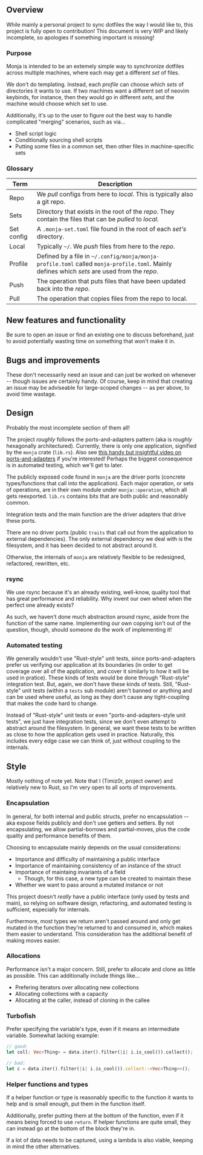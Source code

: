 ## Overview
While mainly a personal project to sync dotfiles the way I would like to, this project is fully open to contribution!
This document is very WIP and likely incomplete, so apologies if something important is missing!

### Purpose
Monja is intended to be an extemely simple way to synchronize dotfiles across multiple machines,
where each may get a different *set* of files.

We don't do templating.
Instead, each *profile* can choose which *sets* of directories it wants to use.
If two machines want a different set of neovim keybinds, for instance, then they would go in different *sets*,
and the machine would choose which set to use.

Additionally, it's up to the user to figure out the best way to handle complicated "merging" scenarios, such as via...
* Shell script logic
* Conditionally sourcing shell scripts
* Putting some files in a common set, then other files in machine-specific sets

### Glossary

| Term       | Description                                                                                                                                  |
| ---------- | -------------------------------------------------------------------------------------------------------------------------------------------- |
| Repo       | We *pull* configs from here to *local*. This is typically also a git repo.                                                                   |
| Sets       | Directory that exists in the root of the *repo*. They contain the files that can be *pulled* to *local*.                                     |
| Set config | A `.monja-set.toml` file found in the root of each *set's* directory.                                                                        |
| Local      | Typically `~/`. We *push* files from here to the *repo*.                                                                                     |
| Profile    | Defined by a file in `~/.config/monja/monja-profile.toml` called `monja-profile.toml`. Mainly defines which *sets* are used from the *repo*. |
| Push       | The operation that puts files that have been updated back into the *repo*.                                                                   |
| Pull       | The operation that copies files from the repo to local.                                                                                      |

## New features and functionality
Be sure to open an issue or find an existing one to discuss beforehand,
just to avoid potentially wasting time on something that won't make it in.

## Bugs and improvements
These don't necessarily need an issue and can just be worked on whenever -- though issues are certainly handy.
Of course, keep in mind that creating an issue may be adviseable for large-scoped changes -- as per above, to avoid time wastage.

## Design
Probably the most incomplete section of them all!

The project *roughly* follows the ports-and-adapters pattern (aka is *roughly* hexagonally architectured).
Currently, there is only one application, signified by the `monja` crate (`lib.rs`).
Also see [this handy but insightful video on ports-and-adapters](https://www.youtube.com/watch?v=EZ05e7EMOLM) if you're interested!
Perhaps the biggest consequence is in automated testing, which we'll get to later.

The publicly exposed code found in `monja` are the driver ports (concrete types/functions that call into the application).
Each major operation, or sets of operations, are in their own module under `monja::operation`, which all gets reexported.
`lib.rs` contains bits that are both public and reasonably common.

Integration tests and the main function are the driver adapters that drive these ports.

There are no driver ports (public `traits` that call out from the application to external dependencies).
The only external dependency we deal with is the filesystem, and it has been decided to not abstract around it.

Otherwise, the internals of `monja` are relatively flexible to be redesigned, refactored, rewritten, etc.

### rsync
We use rsync because it's an already existing, well-know, quality tool that has great performance and reliability.
Why invent our own wheel when the perfect one already exists?

As such, we haven't done much abstraction around rsync, aside from the function of the same name.
Implementing our own copying isn't out of the question, though, should someone do the work of implementing it!

### Automated testing
We generally wouldn't use "Rust-style" unit tests, since ports-and-adapters prefer us verifying our application at its boundaries
(in order to get coverage over all of the application, and cover it similarly to how it will be used in pratice).
These kinds of tests would be done through "Rust-style" integration test. But, again, we don't have these kinds of tests.
Still, "Rust-style" unit tests (within a `tests` sub module) aren't banned or anything and can be used where useful,
as long as they don't cause any tight-coupling that makes the code hard to change.

Instead of "Rust-style" unit tests or even "ports-and-adapters-style unit tests", we just have integration tests,
since we don't even attempt to abstract around the filesystem.
In general, we want these tests to be written as close to how the application gets used in practice.
Naturally, this includes every edge case we can think of, just without coupling to the internals.

## Style
Mostly nothing of note yet. Note that I (Timiz0r, project owner) and relatively new to Rust,
so I'm very open to all sorts of improvements.

### Encapsulation
In general, for both internal and public structs, prefer no encapsulation --
aka expose fields publicly and don't use getters and setters.
By not encapsulating, we allow partial-borrows and partial-moves, plus the code quality and performance benefits of them.

Choosing to encapsulate mainly depends on the usual considerations:
* Importance and difficulty of maintaining a public interface
* Importance of maintaining consistency of an instance of the struct
* Importance of maintaing invariants of a field
  * Though, for this case, a new type can be created to maintain these
* Whether we want to pass around a mutated instance or not

This project doesn't *really* have a public interface (only used by tests and main),
so relying on software design, refactoring, and automated testing is sufficient, especially for internals.

Furthermore, most types we return aren't passed around and only get mutated in the function
they're returned to and consumed in, which makes them easier to understand.
This consideration has the additional benefit of making moves easier.

### Allocations
Performance isn't a major concern. Still, prefer to allocate and clone as little as possible.
This can additionally include things like...
* Prefering iterators over allocating new collections
* Allocating collections with a capacity
* Allocating at the caller, instead of cloning in the callee

### Turbofish
Prefer specifying the variable's type, even if it means an intermediate variable.
Somewhat lacking example:
```rs
// good:
let coll: Vec<Thing> = data.iter().filter(|i| i.is_cool()).collect();

// bad:
let c = data.iter().filter(|i| i.is_cool()).collect::<Vec<Thing>>();
```

### Helper functions and types
If a helper function or type is reasonably specific to the function it wants to help and is small enough,
put them in the function itself.

Additionally, prefer putting them at the bottom of the function, even if it means being forced to use `return`.
If helper functions are quite small, they can instead go at the bottom of the block they're in.

If a lot of data needs to be captured, using a lambda is also viable, keeping in mind the other alternatives.